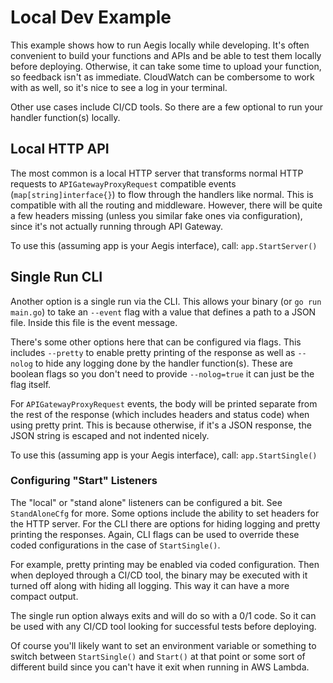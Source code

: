 # Local Dev Example

This example shows how to run Aegis locally while developing. It's often convenient to build your functions and APIs
and be able to test them locally before deploying. Otherwise, it can take some time to upload your function, so feedback 
isn't as immediate. CloudWatch can be combersome to work with as well, so it's nice to see a log in your terminal.

Other use cases include CI/CD tools. So there are a few optional to run your handler function(s) locally.

## Local HTTP API
The most common is a local HTTP server that transforms normal HTTP requests to `APIGatewayProxyRequest` compatible
events (`map[string]interface{}`) to flow through the handlers like normal. This is compatible with all the routing
and middleware. However, there will be quite a few headers missing (unless you similar fake ones via configuration), 
since it's not actually running through API Gateway.

To use this (assuming app is your Aegis interface), call: `app.StartServer()`

## Single Run CLI
Another option is a single run via the CLI. This allows your binary (or `go run main.go`) to take an `--event`
flag with a value that defines a path to a JSON file. Inside this file is the event message.

There's some other options here that can be configured via flags. This includes `--pretty` to enable pretty
printing of the response as well as `--nolog` to hide any logging done by the handler function(s). These are
boolean flags so you don't need to provide `--nolog=true` it can just be the flag itself.

For `APIGatewayProxyRequest` events, the body will be printed separate from the rest of the response (which includes 
headers and status code) when using pretty print. This is because otherwise, if it's a JSON response, the JSON string 
is escaped and not indented nicely.

To use this (assuming app is your Aegis interface), call: `app.StartSingle()`

### Configuring "Start" Listeners
The "local" or "stand alone" listeners can be configured a bit. See `StandAloneCfg` for more. Some options include 
the ability to set headers for the HTTP server. For the CLI there are options for hiding logging and pretty printing 
the responses. Again, CLI flags can be used to override these coded configurations in the case of `StartSingle()`.

For example, pretty printing may be enabled via coded configuration. Then when deployed through a CI/CD tool, the 
binary may be executed with it turned off along with hiding all logging. This way it can have a more compact output.

The single run option always exits and will do so with a 0/1 code. So it can be used with any CI/CD tool looking for 
successful tests before deploying.

Of course you'll likely want to set an environment variable or something to switch between `StartSingle()` and `Start()` 
at that point or some sort of different build since you can't have it exit when running in AWS Lambda.